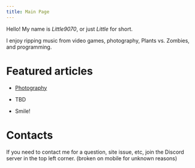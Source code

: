 ```yaml
---
title: Main Page
---
```

Hello! My name is *Little9070*, or just *Little* for short.

I enjoy ripping music from video games, photography, Plants vs. Zombies, and programming.

# Featured articles

- [Photography](https://little9070.github.io/Little9070s-stufff/Photography)

- TBD

- Smile!

# Contacts

If you need to contact me for a question, site issue, etc, join the Discord server in the top left corner. (broken on mobile for unknown reasons)
